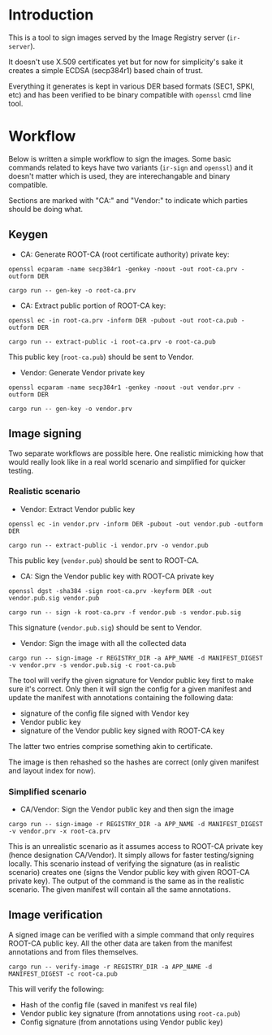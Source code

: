 # Introduction

This is a tool to sign images served by the Image Registry server (`ir-server`).

It doesn't use X.509 certificates yet but for now for simplicity's sake it
creates a simple ECDSA (secp384r1) based chain of trust.

Everything it generates is kept in various DER based formats (SEC1, SPKI, etc)
and has been verified to be binary compatible with `openssl` cmd line tool.

# Workflow

Below is written a simple workflow to sign the images. Some basic commands
related to keys have two variants (`ir-sign` and `openssl`) and it doesn't matter
which is used, they are interechangable and binary compatible.

Sections are marked with "CA:" and "Vendor:" to indicate which parties should be
doing what.

## Keygen

- CA: Generate ROOT-CA (root certificate authority) private key:

```
openssl ecparam -name secp384r1 -genkey -noout -out root-ca.prv -outform DER
```

```
cargo run -- gen-key -o root-ca.prv
```

- CA: Extract public portion of ROOT-CA key:

```
openssl ec -in root-ca.prv -inform DER -pubout -out root-ca.pub -outform DER
```

```
cargo run -- extract-public -i root-ca.prv -o root-ca.pub
```

This public key (`root-ca.pub`) should be sent to Vendor.

- Vendor: Generate Vendor private key

```
openssl ecparam -name secp384r1 -genkey -noout -out vendor.prv -outform DER
```

```
cargo run -- gen-key -o vendor.prv
```

## Image signing

Two separate workflows are possible here. One realistic mimicking how that would
really look like in a real world scenario and simplified for quicker testing.

### Realistic scenario

- Vendor: Extract Vendor public key

```
openssl ec -in vendor.prv -inform DER -pubout -out vendor.pub -outform DER
```

```
cargo run -- extract-public -i vendor.prv -o vendor.pub
```

This public key (`vendor.pub`) should be sent to ROOT-CA.

- CA: Sign the Vendor public key with ROOT-CA private key

```
openssl dgst -sha384 -sign root-ca.prv -keyform DER -out vendor.pub.sig vendor.pub
```

```
cargo run -- sign -k root-ca.prv -f vendor.pub -s vendor.pub.sig
```

This signature (`vendor.pub.sig`) should be sent to Vendor.

- Vendor: Sign the image with all the collected data

```
cargo run -- sign-image -r REGISTRY_DIR -a APP_NAME -d MANIFEST_DIGEST -v vendor.prv -s vendor.pub.sig -c root-ca.pub
```

The tool will verify the given signature for Vendor public key first to make
sure it's correct. Only then it will sign the config for a given manifest and
update the manifest with annotations containing the following data:

  * signature of the config file signed with Vendor key
  * Vendor public key
  * signature of the Vendor public key signed with ROOT-CA key

The latter two entries comprise something akin to certificate.

The image is then rehashed so the hashes are correct (only given manifest and
layout index for now).

### Simplified scenario

- CA/Vendor: Sign the Vendor public key and then sign the image

```
cargo run -- sign-image -r REGISTRY_DIR -a APP_NAME -d MANIFEST_DIGEST -v vendor.prv -x root-ca.prv
```

This is an unrealistic scenario as it assumes access to ROOT-CA private key
(hence designation CA/Vendor). It simply allows for faster testing/signing
locally. This scenario instead of verifying the signature (as in realistic
scenario) creates one (signs the Vendor public key with given ROOT-CA private
key). The output of the command is the same as in the realistic scenario. The
given manifest will contain all the same annotations.

## Image verification

A signed image can be verified with a simple command that only requires ROOT-CA
public key. All the other data are taken from the manifest annotations and from
files themselves.

```
cargo run -- verify-image -r REGISTRY_DIR -a APP_NAME -d MANIFEST_DIGEST -c root-ca.pub
```

This will verify the following:

  * Hash of the config file (saved in manifest vs real file)
  * Vendor public key signature (from annotations using `root-ca.pub`)
  * Config signature (from annotations using Vendor public key)
